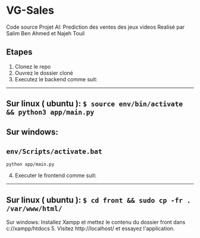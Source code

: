 # VG-Sales

Code source Projet AI: Prediction des ventes des jeux videos
Realisé par Salim Ben Ahmed et Najeh Touil

## Etapes

 1. Clonez le repo
 2. Ouvrez le dossier cloné
 3. Executez le backend comme suit: 
 ---
 Sur linux ( ubuntu ): `$ source env/bin/activate && python3 app/main.py`
 ---
 Sur windows: 
 ---
 `env/Scripts/activate.bat`
 ---
 `python app/main.py`

 4. Executer le frontend comme suit:
 ---
 Sur linux ( ubuntu ): `$ cd front && sudo cp -fr . /var/www/html/`
 ---
 Sur windows: Installez Xampp et mettez le contenu du dossier front dans c://xampp/htdocs
 5. Visitez http://localhost/ et essayez l'application.